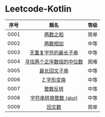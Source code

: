 # Leetcode-Kotlin

|  序号  |  题名  |  等级  |
|:--------:|:--------:|:--------:|
|0001|[两数之和](https://github.com/smallmarker/Leetcode-Kotlin/blob/main/app/src/main/java/com/smallmarker/leetcode_kotlin/questions/_0001/Solution.kt)|简单|
|0002|[两数相加](https://github.com/smallmarker/Leetcode-Kotlin/blob/main/app/src/main/java/com/smallmarker/leetcode_kotlin/questions/_0002/Solution.kt)|中等|
|0003|[无重复字符的最长子串](https://github.com/smallmarker/Leetcode-Kotlin/blob/main/app/src/main/java/com/smallmarker/leetcode_kotlin/questions/_0003/Solution.kt)|中等|
|0004|[寻找两个正序数组的中位数](https://github.com/smallmarker/Leetcode-Kotlin/blob/main/app/src/main/java/com/smallmarker/leetcode_kotlin/questions/_0004/Solution.kt)|困难|
|0005|[最长回文子串](https://github.com/smallmarker/Leetcode-Kotlin/blob/main/app/src/main/java/com/smallmarker/leetcode_kotlin/questions/_0005/Solution.kt)|中等|
|0006|[Z 字形变换](https://github.com/smallmarker/Leetcode-Kotlin/blob/main/app/src/main/java/com/smallmarker/leetcode_kotlin/questions/_0006/Solution.kt)|中等|
|0007|[整数反转](https://github.com/smallmarker/Leetcode-Kotlin/blob/main/app/src/main/java/com/smallmarker/leetcode_kotlin/questions/_0007/Solution.kt)|中等|
|0008|[字符串转换整数 (atoi)](https://github.com/smallmarker/Leetcode-Kotlin/blob/main/app/src/main/java/com/smallmarker/leetcode_kotlin/questions/_0008/Solution.kt)|中等|
|0009|[回文数](https://github.com/smallmarker/Leetcode-Kotlin/blob/main/app/src/main/java/com/smallmarker/leetcode_kotlin/questions/_0009/Solution.kt)|简单|
